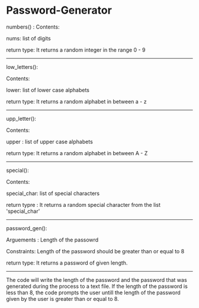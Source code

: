 # Password-Generator
numbers() :
  Contents: 
  
  nums: list of digits
  
  return type: It returns a random integer in the range 0 - 9
  
 ---------------------------------------------------------------

low_letters():

  Contents:

  lower: list of lower case alphabets

  return type: It returns a random alphabet in between a - z

-----------------------------------------------------------------

upp_letter():

  Contents:

  upper : list of upper case alphabets

  return type: It returns a random alphabet in between A - Z
      
-------------------------------------------------------------------
special():

  Contents:

  special_char: list of special characters

  return typre : It returns a random special character from the list 'special_char'

----------------------------------------------------------------------

password_gen():

  Arguements : Length of the passowrd

  Constraints: Length of the password should be greater than or equal to 8

  return type: It returns a password of given length.

-------------------------------------------------------------------------
The code will write the length of the password and the password that was generated during the process to a text file. If the length of the password is less than 8, the code prompts the user untill the length of the password given by the user is greater than or equal to 8.
  
